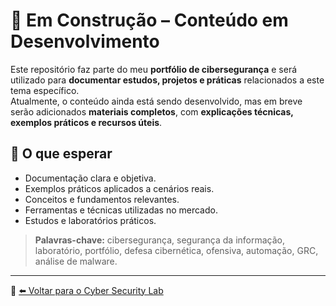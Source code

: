 # 🚧 Em Construção – Conteúdo em Desenvolvimento

Este repositório faz parte do meu **portfólio de cibersegurança** e será utilizado para **documentar estudos, projetos e práticas** relacionados a este tema específico.  
Atualmente, o conteúdo ainda está sendo desenvolvido, mas em breve serão adicionados **materiais completos**, com **explicações técnicas, exemplos práticos e recursos úteis**.

## 🎯 O que esperar
- Documentação clara e objetiva.
- Exemplos práticos aplicados a cenários reais.
- Conceitos e fundamentos relevantes.
- Ferramentas e técnicas utilizadas no mercado.
- Estudos e laboratórios práticos.

> **Palavras-chave:** cibersegurança, segurança da informação, laboratório, portfólio, defesa cibernética, ofensiva, automação, GRC, análise de malware.

---

🔗 [⬅️ Voltar para o Cyber Security Lab](https://github.com/DarwinSecc/cyber-security-lab)
